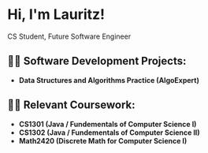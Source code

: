 <h1>Hi, I'm Lauritz! 
</h1>CS Student, Future Software Engineer </h1>

<h2>👨‍💻 Software Development Projects:</h2>

- <b>Data Structures and Algorithms Practice (AlgoExpert)</b>



<h2>👨‍💻 Relevant Coursework:</h2>

- <b>CS1301 (Java / Fundementals of Computer Science I)</b>
- <b>CS1302 (Java / Fundementals of Computer Science II)</b>
- <b>Math2420 (Discrete Math for Computer Science I)</b>


 
